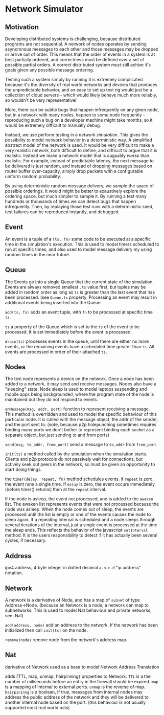 # Network Simulator

## Motivation

Developing distributed systems is challenging, because distributed programs are not sequential. A network of nodes operates by sending asyncronous messages to each other and those messages may be dropped or arrive out of order. This means that the order of events in a system is at best partially ordered, and correctness must be defined over a set of possible partial orders. A correct distributed system must still achive it's goals given any possible message ordering.

Testing such a system simply by running it is extremely complicated because it's the diversity of real world networks and devices that produces the unpredictable behavior, and an easy to set up test rig would just be a collection of cloud servers - which would likely behave much more reliably, so wouldn't be very representative!

More, there can be subtle bugs that happen infrequently on any given node, but in a network with many nodes, happen to some node frequently - reproducing such a bug on a developer machine might take months, so it would be extremely difficult to manually debug.

Instead, we use perform testing in a _network simulation_. This gives the possibility to model network behavior in a deterministic way. A simplified abstract model of the network is used. It would be very difficult to make a very realistic network, both difficult to define, and difficult to argue that it is realistic. Instead we make a network model that is auguably _worse_ than realistic. For example, instead of predictable latency, the next message to be delivered is just random, and instead of dropping messages based on router buffer over-capacity, simply drop packets with a configurable uniform random probability.

By using deterministic random message delivery, we sample the space of possible orderings. It would might be better to exaustively explore the ordering space, but much simpler to sample it. By running a test many hundreds or thousands of times we can detect bugs that happen infrequently. Then, by replaying those test runs with a deterministic seed, test failures can be reproduced instantly, and debugged.

## Event

An event is a tuple of a `(ts, fn)` some code to be executed at a specific time in the simulation's execution.
This is used to model timers scheduled to run at specific times, and also used to model message delivery my using random times in the near future.
 
## Queue


The Events go into a single Queue that the current state of the simulation. Events are always removed smallest `.ts` value first, but tuples may be added in random order as long as `ts` is greater than the last event that has been processed. (see `Queue.ts` property. Processing an event may result in additional events being inserted into the Queue.

`add(ts, fn)` adds an event tuple, with `fn` to be processed at specific time `ts`.

`ts` a property of the Queue which is set to the `ts` of the event to be processed. It is set immediately before the event is processed.

`drain(ts)` processes events in the queue, until there are either no more events, or the remaining events have a scheduled time greater than `ts`. All events are processed in order of their attached `ts`.

## Nodes

The test node represents a device on the network.
Once a node has been added to a network, it may send and receive messages.
Nodes also have a "sleeping" state.
Node sleep is used to model laptops suspending and mobile apps being backgrounded,
where the program state of the node is maintained but they do not respond to events.

`onMessage(msg, addr, port)` function to represent receiving a message. This method is overridden and used to model the specific behaviour of this particular node.
It is called with the message object, the addr of the sender, and the port sent to. (note, because p2p holepunching sometimes requires binding many ports we don't bother to represent binding each socket as a separate object, but just sending to and from ports)

`send(msg, to_addr, from_port)` send a message to `to_addr` from `from_port`.

`init(ts)` a method called by the simulation when the simulation starts. Clients and p2p protocols do not passively wait for connections, but actively seek out peers in the network, so must be given an opportunity to start doing things.

the `timer(delay, repeat, fn)` method schedules events. if `repeat` is zero, the event runs a single time. If `delay` is zero, the event occurs immediately (before timer() returns) then at the `repeat` interval.

If the node is asleep, the event not processed, and is added to the `awaken` list.
The awaken list represents events that were not processed because the node was asleep.
When the node comes out of sleep, the events are processed until the list is empty or one of the events causes the node to sleep again. If a repeating interval is scheduled and a node sleeps through several iterations of the interval, just a single event is processed at the time the sleep ends. This reflects the behavior of the javascript `setInterval` method. It is the users responsibility to detect if it has actually been several cycles, if necessary.

## Address

ipv4 address, 4 byte integer in dotted decimal `a.b.c.d` "ip address" notation.

## Network

A network is a derivative of Node, and has a map of `subnet` of type Address->Node. (because an Network is a node, a network can map to subnetworks. This is used to model Nat behaviour and private networks, see: Nat)

`add(address, node)` add an address to the network. If the network has been initialized then call `init(ts)` on the node.

`remove(node)` remove node from the network's address map.

## Nat

derivative of Network used as a base to model Network Address Translation

adds {TTL, map, unmap, hairpinning} properties to Network.
`TTL` is a the number of miliseconds before an entry in the firewall should be expired.
`map` is a mapping of internal to external ports.
`unmap` is the reverse of map.
`hairpininng` is a boolean, if true, messages from internal nodes may address the public address of the network and they will be delivered to another internal node based on the port. (this behaviour is not usually supported most real world nats)

